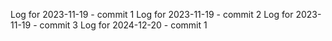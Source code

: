 Log for 2023-11-19 - commit 1
Log for 2023-11-19 - commit 2
Log for 2023-11-19 - commit 3
Log for 2024-12-20 - commit 1
